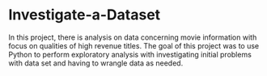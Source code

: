 # Investigate-a-Dataset

In this project, there is analysis on data concerning movie information with focus on qualities of high revenue titles. The goal of this project was to use Python to perform exploratory analysis with investigating initial problems with data set and having to wrangle data as needed. 
